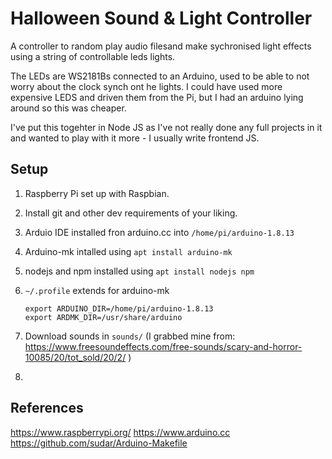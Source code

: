 # Halloween Sound & Light Controller

A controller to random play audio filesand make sychronised light effects using
a string of controllable leds lights.

The LEDs are WS2181Bs connected to an Arduino, used to be able to not worry about
the clock synch ont he lights. I could have used more expensive LEDS and driven
them from the Pi, but I had an arduino lying around so this was cheaper.

I've put this togehter in Node JS as I've not really done any full projects in
it and wanted to play with it more - I usually write frontend JS.

## Setup

1. Raspberry Pi set up with Raspbian.
2. Install git and other dev requirements of your liking.
3. Arduio IDE installed fron arduino.cc into `/home/pi/arduino-1.8.13`
4. Arduino-mk intalled using `apt install arduino-mk`
5. nodejs and npm installed using `apt install nodejs npm`
6. `~/.profile` extends for arduino-mk

    ```
    export ARDUINO_DIR=/home/pi/arduino-1.8.13
    export ARDMK_DIR=/usr/share/arduino
    ```
7. Download sounds in `sounds/` (I grabbed mine from: https://www.freesoundeffects.com/free-sounds/scary-and-horror-10085/20/tot_sold/20/2/ )
8.

## References

https://www.raspberrypi.org/
https://www.arduino.cc
https://github.com/sudar/Arduino-Makefile



